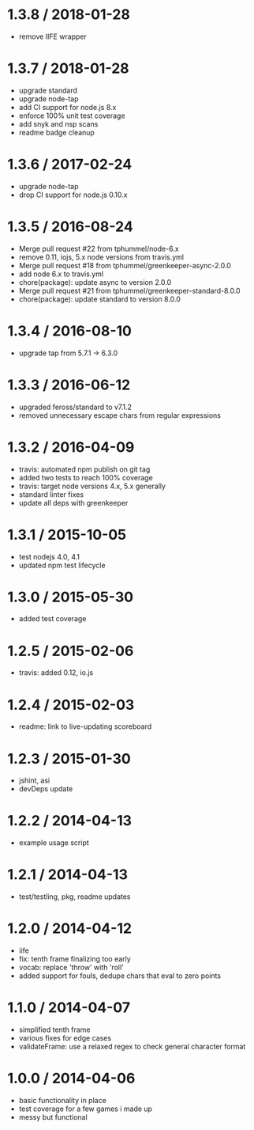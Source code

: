 
1.3.8 / 2018-01-28
==================

  * remove IIFE wrapper

1.3.7 / 2018-01-28
==================

  * upgrade standard
  * upgrade node-tap
  * add CI support for node.js 8.x
  * enforce 100% unit test coverage
  * add snyk and nsp scans
  * readme badge cleanup

1.3.6 / 2017-02-24
==================

  * upgrade node-tap
  * drop CI support for node.js 0.10.x

1.3.5 / 2016-08-24
==================

  * Merge pull request #22 from tphummel/node-6.x
  * remove 0.11, iojs, 5.x node versions from travis.yml
  * Merge pull request #18 from tphummel/greenkeeper-async-2.0.0
  * add node 6.x to travis.yml
  * chore(package): update async to version 2.0.0
  * Merge pull request #21 from tphummel/greenkeeper-standard-8.0.0
  * chore(package): update standard to version 8.0.0


1.3.4 / 2016-08-10
==================

  * upgrade tap from 5.7.1 -> 6.3.0

1.3.3 / 2016-06-12
==================

  * upgraded feross/standard to v7.1.2
  * removed unnecessary escape chars from regular expressions

1.3.2 / 2016-04-09
==================

  * travis: automated npm publish on git tag
  * added two tests to reach 100% coverage
  * travis: target node versions 4.x, 5.x generally
  * standard linter fixes
  * update all deps with greenkeeper

1.3.1 / 2015-10-05
==================

  * test nodejs 4.0, 4.1
  * updated npm test lifecycle

1.3.0 / 2015-05-30
==================

  * added test coverage

1.2.5 / 2015-02-06
==================

  * travis: added 0.12, io.js

1.2.4 / 2015-02-03
==================

  * readme: link to live-updating scoreboard

1.2.3 / 2015-01-30
==================

  * jshint, asi
  * devDeps update

1.2.2 / 2014-04-13
==================

  * example usage script

1.2.1 / 2014-04-13
==================

 * test/testling, pkg, readme updates

1.2.0 / 2014-04-12
==================

 * iife
 * fix: tenth frame finalizing too early
 * vocab: replace 'throw' with 'roll'
 * added support for fouls, dedupe chars that eval to zero points

1.1.0 / 2014-04-07
==================

 * simplified tenth frame
 * various fixes for edge cases
 * validateFrame: use a relaxed regex to check general character format

1.0.0 / 2014-04-06
==================

 * basic functionality in place
 * test coverage for a few games i made up
 * messy but functional
